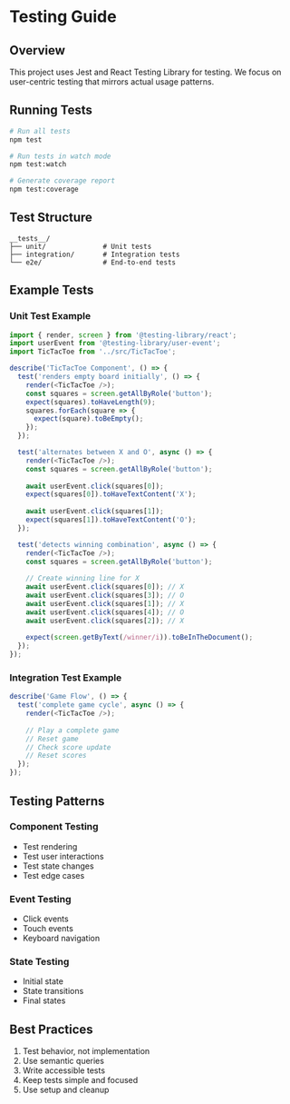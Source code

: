 # Testing Guide

## Overview

This project uses Jest and React Testing Library for testing. We focus on user-centric testing that mirrors actual usage patterns.

## Running Tests

```bash
# Run all tests
npm test

# Run tests in watch mode
npm test:watch

# Generate coverage report
npm test:coverage
```

## Test Structure

```
__tests__/
├── unit/              # Unit tests
├── integration/       # Integration tests
└── e2e/               # End-to-end tests
```

## Example Tests

### Unit Test Example

```javascript
import { render, screen } from '@testing-library/react';
import userEvent from '@testing-library/user-event';
import TicTacToe from '../src/TicTacToe';

describe('TicTacToe Component', () => {
  test('renders empty board initially', () => {
    render(<TicTacToe />);
    const squares = screen.getAllByRole('button');
    expect(squares).toHaveLength(9);
    squares.forEach(square => {
      expect(square).toBeEmpty();
    });
  });

  test('alternates between X and O', async () => {
    render(<TicTacToe />);
    const squares = screen.getAllByRole('button');
    
    await userEvent.click(squares[0]);
    expect(squares[0]).toHaveTextContent('X');
    
    await userEvent.click(squares[1]);
    expect(squares[1]).toHaveTextContent('O');
  });

  test('detects winning combination', async () => {
    render(<TicTacToe />);
    const squares = screen.getAllByRole('button');
    
    // Create winning line for X
    await userEvent.click(squares[0]); // X
    await userEvent.click(squares[3]); // O
    await userEvent.click(squares[1]); // X
    await userEvent.click(squares[4]); // O
    await userEvent.click(squares[2]); // X
    
    expect(screen.getByText(/winner/i)).toBeInTheDocument();
  });
});
```

### Integration Test Example

```javascript
describe('Game Flow', () => {
  test('complete game cycle', async () => {
    render(<TicTacToe />);
    
    // Play a complete game
    // Reset game
    // Check score update
    // Reset scores
  });
});
```

## Testing Patterns

### Component Testing
- Test rendering
- Test user interactions
- Test state changes
- Test edge cases

### Event Testing
- Click events
- Touch events
- Keyboard navigation

### State Testing
- Initial state
- State transitions
- Final states

## Best Practices

1. Test behavior, not implementation
2. Use semantic queries
3. Write accessible tests
4. Keep tests simple and focused
5. Use setup and cleanup